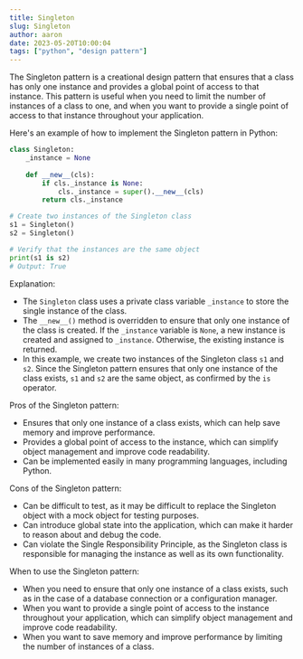 ```yaml
---
title: Singleton
slug: Singleton
author: aaron
date: 2023-05-20T10:00:04
tags: ["python", "design pattern"]
---
```



The Singleton pattern is a creational design pattern that ensures that a class has only one instance and provides a global point of access to that instance. This pattern is useful when you need to limit the number of instances of a class to one, and when you want to provide a single point of access to that instance throughout your application.

Here's an example of how to implement the Singleton pattern in Python:

```python
class Singleton:
    _instance = None
    
    def __new__(cls):
        if cls._instance is None:
            cls._instance = super().__new__(cls)
        return cls._instance

# Create two instances of the Singleton class
s1 = Singleton()
s2 = Singleton()

# Verify that the instances are the same object
print(s1 is s2)
# Output: True
```


Explanation:
- The `Singleton` class uses a private class variable `_instance` to store the single instance of the class.
- The `__new__()` method is overridden to ensure that only one instance of the class is created. If the `_instance` variable is `None`, a new instance is created and assigned to `_instance`. Otherwise, the existing instance is returned.
- In this example, we create two instances of the Singleton class `s1` and `s2`. Since the Singleton pattern ensures that only one instance of the class exists, `s1` and `s2` are the same object, as confirmed by the `is` operator.

Pros of the Singleton pattern:
- Ensures that only one instance of a class exists, which can help save memory and improve performance.
- Provides a global point of access to the instance, which can simplify object management and improve code readability.
- Can be implemented easily in many programming languages, including Python.

Cons of the Singleton pattern:
- Can be difficult to test, as it may be difficult to replace the Singleton object with a mock object for testing purposes.
- Can introduce global state into the application, which can make it harder to reason about and debug the code.
- Can violate the Single Responsibility Principle, as the Singleton class is responsible for managing the instance as well as its own functionality.

When to use the Singleton pattern:
- When you need to ensure that only one instance of a class exists, such as in the case of a database connection or a configuration manager.
- When you want to provide a single point of access to the instance throughout your application, which can simplify object management and improve code readability.
- When you want to save memory and improve performance by limiting the number of instances of a class.
